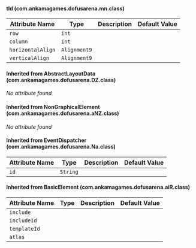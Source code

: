 #### tld (com.ankamagames.dofusarena.mn.class)

| Attribute Name | Type | Description | Default Value |
|-----|----|---|---|
|``row``|``int``|        |        |
|``column``|``int``|        |        |
|``horizontalAlign``|``Alignment9``|        |        |
|``verticalAlign``|``Alignment9``|        |        |
#### Inherited from AbstractLayoutData (com.ankamagames.dofusarena.DZ.class)

*No attribute found*
#### Inherited from NonGraphicalElement (com.ankamagames.dofusarena.aNZ.class)

*No attribute found*
#### Inherited from EventDispatcher (com.ankamagames.dofusarena.Na.class)

| Attribute Name | Type | Description | Default Value |
|-----|----|---|---|
|``id``|``String``|        |        |
#### Inherited from BasicElement (com.ankamagames.dofusarena.aiR.class)

| Attribute Name | Type | Description | Default Value |
|-----|----|---|---|
|``include``||        |        |# 0
|``includeId``||        |        |# 0
|``templateId``||        |        |# 0
|``atlas``||        |        |# 0
